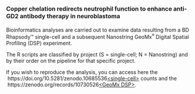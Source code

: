 <h1><strong style="font-size: 16px;">Copper chelation redirects neutrophil function to enhance anti-GD2 antibody therapy in neuroblastoma</strong></h1>
<!--<p>This repository includes the R scripts crucial to the conclusions in the&nbsp;<a href="#top">&lt;article&gt;</a> published on -- by Rouaen R.C.J, Salerno A., et al.</p>-->
<p>Bioinformatics analyses are carried out to examine data resulting from a BD Rhapsody&trade; single-cell and a subsequent Nanostring GeoMx<sup style="font-size: 10px;">&reg;</sup> Digital Spatial Profiling (DSP) experiment.</p>
<p>The R scripts are classified by project (S = single-cell; N = Nanostring) and by their order on the pipeline for that specific project.</p>
<p>If you wish to reproduce the analysis, you can access here the &nbsp;https://doi.org/10.5281/zenodo.10685536<a href="#top">&lt;single-cell&gt;</a> counts and the &nbsp;https://zenodo.org/records/10730526<a href="#top">&lt;GeoMx DSP&gt;</a>.</p>
<!--<p>If you are using part of this code and/or the published data in your research, please cite the paper.</p>-->
